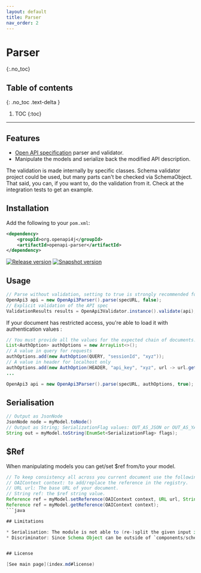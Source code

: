 ```yaml
---
layout: default
title: Parser
nav_order: 2
---
```


# Parser
{:.no_toc}

## Table of contents
{: .no_toc .text-delta }

1. TOC
{:toc}

---

## Features

* [Open API specification](https://github.com/OAI/OpenAPI-Specification/blob/master/versions/3.0.3.md) parser and validator.
* Manipulate the models and serialize back the modified API description.

The validation is made internally by specific classes. Schema validator project could be used, but many parts can't be checked via SchemaObject.  
That said, you can, if you want to, do the validation from it. Check at the integration tests to get an example.

## Installation

Add the following to your `pom.xml`:

```xml
<dependency>
    <groupId>org.openapi4j</groupId>
    <artifactId>openapi-parser</artifactId>
</dependency>
```
[![Release version](https://img.shields.io/nexus/r/org.openapi4j/openapi-schema-validator?style=for-the-badge&color=blue&label=Release&server=https%3A%2F%2Foss.sonatype.org)](https://search.maven.org/search?q=g:org.openapi4j%20a:openapi-parser)
[![Snapshot version](https://img.shields.io/nexus/s/org.openapi4j/openapi-schema-validator?style=for-the-badge&color=blue&label=Snapshot&server=https%3A%2F%2Foss.sonatype.org)](https://oss.sonatype.org/content/repositories/snapshots/org/openapi4j/openapi-parser/)

## Usage

```java
// Parse without validation, setting to true is strongly recommended for further data validation.
OpenApi3 api = new OpenApi3Parser().parse(specURL, false);
// Explicit validation of the API spec
ValidationResults results = OpenApi3Validator.instance().validate(api);
```

If your document has restricted access, you're able to load it with authentication values :
```java
// You must provide all the values for the expected chain of documents.
List<AuthOption> authOptions = new ArrayList<>();
// A value in query for requests
authOptions.add(new AuthOption(QUERY, "sessionId", "xyz"));
// A value in header for localhost only
authOptions.add(new AuthOption(HEADER, "api_key", "xyz", url -> url.getHost().equals("localhost")));
...

OpenApi3 api = new OpenApi3Parser().parse(specURL, authOptions, true);
```

## Serialisation
```java
// Output as JsonNode
JsonNode node = myModel.toNode()
// Output as String; SerializationFlag values: OUT_AS_JSON or OUT_AS_YAML
String out = myModel.toString(EnumSet<SerializationFlag> flags);
```

## $Ref
When manipulating models you can get/set $ref from/to your model.

```java
// To keep consistency all across you current document use the following method.
// OAIContext context: to add/replace the reference in the registry.
// URL url: The base URL of your document.
// String ref: the $ref string value.
Reference ref = myModel.setReference(OAIContext context, URL url, String ref);
Reference ref = myModel.getReference(OAIContext context);
```java

## Limitations

* Serialisation: The module is not able to (re-)split the given input if any.
* Discriminator: Since Schema Object can be outside of `components/schemas`, mapping with schema name is not supported, you must use JSON reference.


## License

[See main page](index.md#license)
